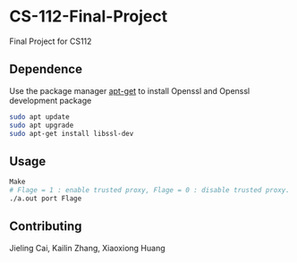 # CS-112-Final-Project
Final Project for CS112
## Dependence
Use the package manager [apt-get](https://linux.die.net/man/8/apt-get) to install Openssl and Openssl development package
```bash
sudo apt update
sudo apt upgrade
sudo apt-get install libssl-dev
```

## Usage

```bash
Make
# Flage = 1 : enable trusted proxy, Flage = 0 : disable trusted proxy.
./a.out port Flage
```

## Contributing
Jieling Cai, Kailin Zhang, Xiaoxiong Huang
